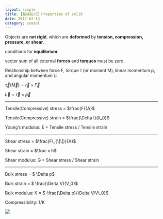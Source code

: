 ```yaml
---
layout: simple
title: [基础知识] Properties of solid
date: 2017-02-13
category: comsol
---
```


<script type="text/x-mathjax-config">MathJax.Hub.Config({tex2jax: {inlineMath:[['$','$']]}});</script>
<script type="text/javascript" src="http://cdn.mathjax.org/mathjax/latest/MathJax.js?config=TeX-AMS-MML_HTMLorMML"></script>

Objects are **not rigid**, which are **deformed** by **tension, compression, pressure, or shear**.

conditions for **equilibrium**: 

vector sum of all external **forces** and **torques** must be zero.

Relationship between force F, torque τ (or moment M), linear momentum p, and angular momentum L:

$\vec \tau (\vec M)= \vec r \times \vec F$

$\vec L = \vec r \times \vec p$

---

Tensile(Compressive) stress = $\frac{F}{A}$

Tensile(Compressive) strain = $\frac{\Delta l}{l\_0}$

Young’s modulus: E = Tensile stress / Tensile strain

---

Shear stress = $\frac{F\_{\|\|}}{A}$

Shear strain = $\frac x h$

Shear modulus: G = Shear stress / Shear strain

---

Bulk stress = $ \Delta p$

Bulk strain = $ \frac{\Delta V}{V\_0}$

Bulk modulus: K = $-\frac{\Delta p}{\Delta V/V\_0}$

Compressibility:  1/K

![][image-1]

[image-1]:	https://cdn-images-1.medium.com/max/800/1*RaTGyKu6lm5CRHMzUa0H-g.png